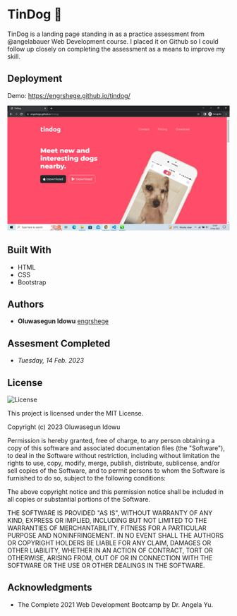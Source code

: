 # TinDog 🐶
TinDog is a landing page standing in as a practice assessment from @angelabauer Web Development course. I placed it on Github so I could follow up closely on completing the assessment as a means to improve my skill.

## Deployment

Demo: https://engrshege.github.io/tindog/

![tindog](./images/Capture.png)


## Built With

  * HTML
  * CSS
  * Bootstrap


## Authors

  - **Oluwasegun Idowu**
    [engrshege](https://github.com/engrshege/)
    
    
## Assesment Completed

  - *Tuesday, 14 Feb. 2023*


## License

![License](https://img.shields.io/badge/license-MIT%20License-blue.svg)

This project is licensed under the MIT License.

Copyright (c) 2023 Oluwasegun Idowu

Permission is hereby granted, free of charge, to any person obtaining a copy
of this software and associated documentation files (the "Software"), to deal
in the Software without restriction, including without limitation the rights
to use, copy, modify, merge, publish, distribute, sublicense, and/or sell
copies of the Software, and to permit persons to whom the Software is
furnished to do so, subject to the following conditions:

The above copyright notice and this permission notice shall be included in all
copies or substantial portions of the Software.

THE SOFTWARE IS PROVIDED "AS IS", WITHOUT WARRANTY OF ANY KIND, EXPRESS OR
IMPLIED, INCLUDING BUT NOT LIMITED TO THE WARRANTIES OF MERCHANTABILITY,
FITNESS FOR A PARTICULAR PURPOSE AND NONINFRINGEMENT. IN NO EVENT SHALL THE
AUTHORS OR COPYRIGHT HOLDERS BE LIABLE FOR ANY CLAIM, DAMAGES OR OTHER
LIABILITY, WHETHER IN AN ACTION OF CONTRACT, TORT OR OTHERWISE, ARISING FROM,
OUT OF OR IN CONNECTION WITH THE SOFTWARE OR THE USE OR OTHER DEALINGS IN THE
SOFTWARE.

## Acknowledgments

  * The Complete 2021 Web Development Bootcamp by Dr. Angela Yu.
